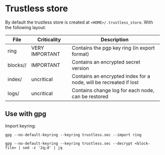 # Trustless store

By default the trustless store is created at `<HOME>/.trustless_store`. With
the following layout:

| File                 | Criticality    | Description                                                       |
| -------------------- | -------------- | ----------------------------------------------------------------- |
| ring                 | VERY IMPORTANT | Contains the pgp key ring (in export format)                      |
| blocks/<prefix>/<id> | IMPORTANT      | Contains an encrypted secret version                              |
| index/<node id>      | uncritical     | Contains an encrypted index for a node, will be recreated if lost |
| logs/<node id>       | uncritical     | Contains change log for each node, can be restored                |

## Use with gpg

Import keyring:

```
gpg --no-default-keyring --keyring trustless.sec --import ring
```

```
gpg --no-default-keyring --keyring trustless.sec --decrypt <block-file> | sed -z '2q;d' | jq
```
